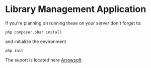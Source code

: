 Library Management Application
================================

If you're planning on running these on your server don't forget to:
~~~
php composer.phar install
~~~
and initialize the environment
~~~
php init
~~~

The suport is located here [Arrowsoft](http://support.arrowsoft.co/)
